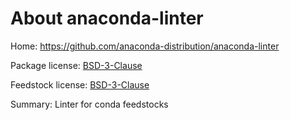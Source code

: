 About anaconda-linter
=====================

Home: https://github.com/anaconda-distribution/anaconda-linter

Package license: [BSD-3-Clause](https://opensource.org/licenses/BSD-3-Clause)

Feedstock license: [BSD-3-Clause](https://opensource.org/licenses/BSD-3-Clause)

Summary: Linter for conda feedstocks
